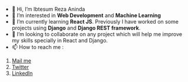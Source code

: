 - 👋 Hi, I’m Ibtesum Reza Aninda
- 👀 I’m interested in **Web Development** and **Machine Learning**
- 🌱 I’m currently learning **React JS**. Previously I have worked on some projects using **Django** and **Django REST framework**.
- 💞️ I’m looking to collaborate on any project which will help me improve my skills specially in React and Django.
- 📫 How to reach me : 
1. [Mail me](aninda7152@gmail.com)
2. [Twitter](https://twitter.com/IbtesumAninda)
3. [LinkedIn](www.linkedin.com/in/ir-aninda)
<!---
Ibtesum/Ibtesum is a ✨ special ✨ repository because its `README.md` (this file) appears on your GitHub profile.
You can click the Preview link to take a look at your changes.
--->
